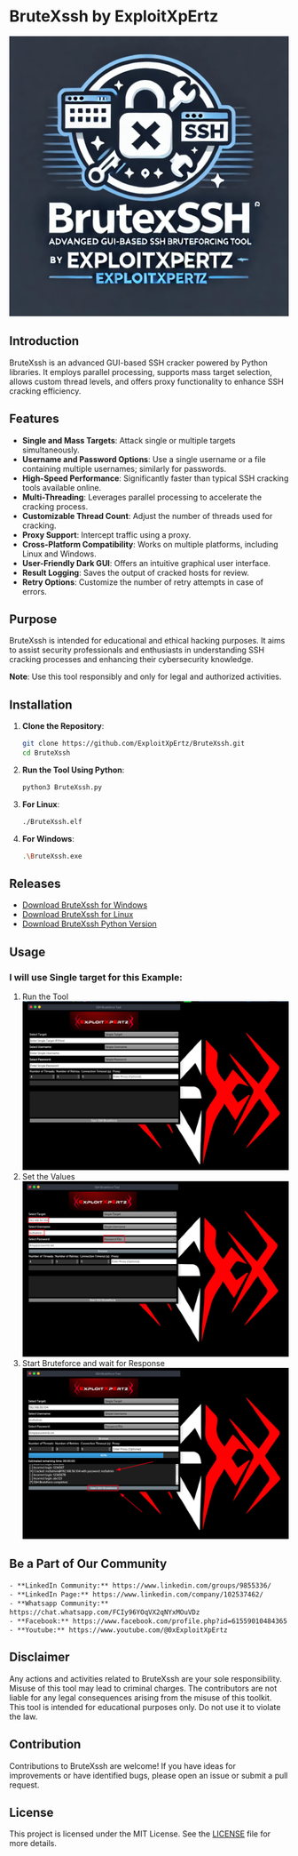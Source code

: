 # BruteXssh by ExploitXpErtz

![BruteXssh](https://raw.githubusercontent.com/ExploitXpErtz/BruteXssh/main/brutexssh.jpeg)

## Introduction
BruteXssh is an advanced GUI-based SSH cracker powered by Python libraries. It employs parallel processing, supports mass target selection, allows custom thread levels, and offers proxy functionality to enhance SSH cracking efficiency.

## Features
- **Single and Mass Targets**: Attack single or multiple targets simultaneously.
- **Username and Password Options**: Use a single username or a file containing multiple usernames; similarly for passwords.
- **High-Speed Performance**: Significantly faster than typical SSH cracking tools available online.
- **Multi-Threading**: Leverages parallel processing to accelerate the cracking process.
- **Customizable Thread Count**: Adjust the number of threads used for cracking.
- **Proxy Support**: Intercept traffic using a proxy.
- **Cross-Platform Compatibility**: Works on multiple platforms, including Linux and Windows.
- **User-Friendly Dark GUI**: Offers an intuitive graphical user interface.
- **Result Logging**: Saves the output of cracked hosts for review.
- **Retry Options**: Customize the number of retry attempts in case of errors.

## Purpose
BruteXssh is intended for educational and ethical hacking purposes. It aims to assist security professionals and enthusiasts in understanding SSH cracking processes and enhancing their cybersecurity knowledge.

**Note**: Use this tool responsibly and only for legal and authorized activities.

## Installation

1. **Clone the Repository**:
    ```bash
    git clone https://github.com/ExploitXpErtz/BruteXssh.git
    cd BruteXssh
    ```
2. **Run the Tool Using Python**:
    ```bash
    python3 BruteXssh.py
    ```
3. **For Linux**:
    ```bash
    ./BruteXssh.elf
    ```
4. **For Windows**:
    ```bash
    .\BruteXssh.exe
    ```

## Releases
- [Download BruteXssh for Windows](https://github.com/ExploitXpErtz/BruteXssh/releases/latest/download/BruteXssh.exe)
- [Download BruteXssh for Linux](https://github.com/ExploitXpErtz/BruteXssh/releases/latest/download/BruteXssh.elf)
- [Download BruteXssh Python Version](https://github.com/ExploitXpErtz/BruteXssh/releases/latest/download/BruteXssh.py)

## Usage
### I will use Single target for this Example:
1. Run the Tool
![Step One](https://raw.githubusercontent.com/ExploitXpErtz/BruteXssh/main/1.png)
2. Set the Values
![Step Two](https://raw.githubusercontent.com/ExploitXpErtz/BruteXssh/main/2.png)
3. Start Bruteforce and wait for Response
![Step Three](https://raw.githubusercontent.com/ExploitXpErtz/BruteXssh/main/3.png)

## Be a Part of Our Community
```
- **LinkedIn Community:** https://www.linkedin.com/groups/9855336/
- **LinkedIn Page:** https://www.linkedin.com/company/102537462/
- **Whatsapp Community:** https://chat.whatsapp.com/FCIy96YOqVX2qNYxMOuVDz
- **Facebook:** https://www.facebook.com/profile.php?id=61559010484365
- **Youtube:** https://www.youtube.com/@0xExploitXpErtz
```

## Disclaimer
Any actions and activities related to BruteXssh are your sole responsibility. Misuse of this tool may lead to criminal charges. The contributors are not liable for any legal consequences arising from the misuse of this toolkit. This tool is intended for educational purposes only. Do not use it to violate the law.

## Contribution
Contributions to BruteXssh are welcome! If you have ideas for improvements or have identified bugs, please open an issue or submit a pull request.

## License
This project is licensed under the MIT License. See the [LICENSE](LICENSE) file for more details.

